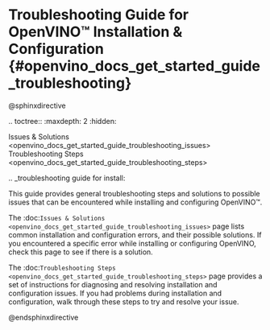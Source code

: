 # Troubleshooting Guide for OpenVINO™ Installation & Configuration {#openvino_docs_get_started_guide_troubleshooting}

@sphinxdirective

.. toctree::
   :maxdepth: 2
   :hidden:
   
   Issues & Solutions <openvino_docs_get_started_guide_troubleshooting_issues>
   Troubleshooting Steps <openvino_docs_get_started_guide_troubleshooting_steps>


.. _troubleshooting guide for install:

This guide provides general troubleshooting steps and solutions to possible issues that can be encountered while installing and configuring OpenVINO™.

The :doc:`Issues & Solutions <openvino_docs_get_started_guide_troubleshooting_issues>` page lists common installation and configuration errors, and their possible solutions. If you encountered a specific error while installing or configuring OpenVINO, check this page to see if there is a solution.

The :doc:`Troubleshooting Steps <openvino_docs_get_started_guide_troubleshooting_steps>` page provides a set of instructions for diagnosing and resolving installation and configuration issues. If you had problems during installation and configuration, walk through these steps to try and resolve your issue.

@endsphinxdirective


